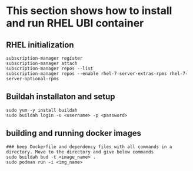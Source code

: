 # This section shows how to install and run RHEL UBI container
## RHEL initialization
```
subscription-manager register
subscription-manager attach
subscription-manager repos --list
subscription-manager repos --enable rhel-7-server-extras-rpms rhel-7-server-optional-rpms
```
## Buildah installaton and setup
```
sudo yum -y install buildah
sudo buildah login -u <username> -p <password>
```
## building and running docker images
```
### keep Dockerfile and dependency files with all commands in a directory. Move to the directory and give below commands
sudo buildah bud -t <image_name> .
sudo podman run -i <img_name> 
```
